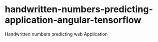 # handwritten-numbers-predicting-application-angular-tensorflow
Handwritten numbers predicting web Application 
